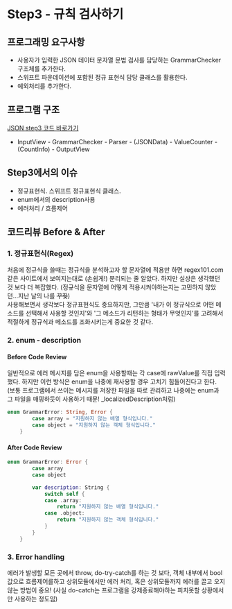 # Step3 - 규칙 검사하기
## 프로그래밍 요구사항
- 사용자가 입력한 JSON 데이터 문자열 문법 검사를 담당하는 GrammarChecker 구조체를 추가한다.
- 스위프트 파운데이션에 포함된 정규 표현식 담당 클래스를 활용한다.
- 예외처리를 추가한다.
## 프로그램 구조
[JSON step3 코드 바로가기](https://github.com/youth27/swift-jsonparser/tree/jsonparser-step3)
- InputView - GrammarChecker - Parser - (JSONData) - ValueCounter - (CountInfo) - OutputView

## Step3에서의 이슈
- 정규표현식. 스위프트 정규표현식 클래스.
- enum에서의 description사용
- 에러처리 / 흐름제어

## 코드리뷰 Before & After

### 1. 정규표현식(Regex)
처음에 정규식을 쓸때는 정규식을 분석하고자 할 문자열에 적용만 하면 regex101.com 같은 사이트에서 보여지는대로 (손쉽게!) 분리되는 줄 알았다. 하지만 실상은 생각했던 것 보다 더 복잡했다. (정규식을 문자열에 어떻게 적용시켜야하는지는 고민하지 않았던...지난 날의 나를 ~~꾸짖~~) <br/> 사용해보면서 생각보다  정규표현식도 중요하지만, 그만큼 '내가 이 정규식으로 어떤 메소드를 선택해서 사용할 것인지'와 '그 메소드가 리턴하는 형태가 무엇인지'를 고려해서 적절하게 정규식과 메소드를 조화시키는게 중요한 것 같다.



### 2. enum - description
#### Before Code Review
일반적으로 에러 메시지를 담은 enum을 사용할때는 각 case에 rawValue를 직접 입력했다. 하지만 이런 방식은 enum을 나중에 재사용할 경우 고치기 힘들어진다고 한다.  
(보통 프로그램에서 쓰이는 메시지를 저장한 파일을 따로 관리하고 나중에는 enum과 그 파일을 매핑하듯이 사용하기 때문! \_localizedDescription처럼)
```Swift
enum GrammarError: String, Error {
        case array = "지원하지 않는 배열 형식입니다."
        case object = "지원하지 않는 객체 형식입니다."
    }
```
#### After Code Review
```Swift
enum GrammarError: Error {
        case array
        case object

        var description: String {
            switch self {
            case .array:
                return "지원하지 않는 배열 형식입니다."
            case .object:
                return "지원하지 않는 객체 형식입니다."
            }
        }
    }
```
### 3. Error handling
에러가 발생할 모든 곳에서 throw, do-try-catch를 하는 것 보다, 객체 내부에서 bool값으로 흐름제어를하고 상위모듈에서만 에러 처리, 혹은 상위모듈까지 에러를 끌고 오지 않는 방법이 중요! (사실 do-catch는 프로그램을 강제종료해야하는 피치못할 상황에서만 사용하는 정도임)
